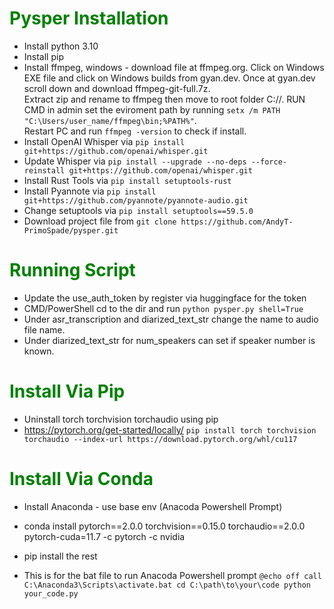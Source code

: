 # <span style="color:green"> __Pysper Installation__
- Install python 3.10
- Install pip
- Install ffmpeg, windows - download file at ffmpeg.org. Click on Windows EXE file and click on Windows builds from gyan.dev. Once at gyan.dev scroll down and download ffmpeg-git-full.7z. <br /> Extract zip and rename to ffmpeg then move to root folder C://. RUN CMD in admin set the eviroment path by running `setx /m PATH "C:\Users/user_name/ffmpeg\bin;%PATH%"`. <br />
Restart PC and run `ffmpeg -version` to check if install.
- Install OpenAI Whisper via `pip install git+https://github.com/openai/whisper.git`
- Update Whisper via `pip install --upgrade --no-deps --force-reinstall git+https://github.com/openai/whisper.git`
- Install Rust Tools via `pip install setuptools-rust`
- Install Pyannote via `pip install git+https://github.com/pyannote/pyannote-audio.git`
- Change setuptools via `pip install setuptools==59.5.0`
- Download project file from `git clone https://github.com/AndyT-PrimoSpade/pysper.git`

# <span style="color:green"> __Running Script__
- Update the use_auth_token by register via huggingface for the token
- CMD/PowerShell cd to the dir and run `python pysper.py shell=True`
- Under asr_transcription and diarized_text_str change the name to audio file name.
- Under diarized_text_str for num_speakers can set if speaker number is known.

# <span style="color:green"> __Install Via Pip__
- Uninstall torch torchvision torchaudio using pip
- https://pytorch.org/get-started/locally/ `pip install torch torchvision torchaudio --index-url https://download.pytorch.org/whl/cu117`

# <span style="color:green"> __Install Via Conda__
- Install Anaconda - use base env (Anacoda Powershell Prompt)
- conda install pytorch==2.0.0 torchvision==0.15.0 torchaudio==2.0.0 pytorch-cuda=11.7 -c pytorch -c nvidia
- pip install the rest

- This is for the bat file to run Anacoda Powershell prompt
`@echo off call C:\Anaconda3\Scripts\activate.bat cd C:\path\to\your\code python your_code.py`

